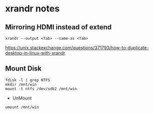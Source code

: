 # xrandr notes

## Mirroring HDMI instead of extend

```
xrandr --output <Tab> --same-as <Tab>
```

https://unix.stackexchange.com/questions/371793/how-to-duplicate-desktop-in-linux-with-xrandr


## Mount Disk

```
fdisk -l | grep NTFS
mkdir /mnt/win
mount -t ntfs /dev/sdb2 /mnt/win
```

- UnMount
```
umount /mnt/win
```

